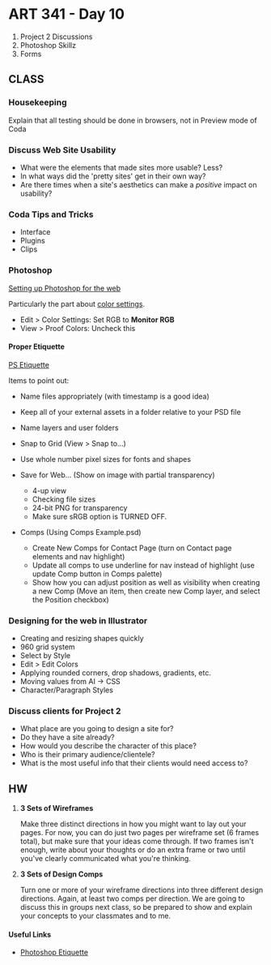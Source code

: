 
ART 341 - Day 10
=======================

1. Project 2 Discussions
2. Photoshop Skillz
3. Forms


CLASS
---------------------------------------

### Housekeeping
Explain that all testing should be done in browsers, not in Preview mode of Coda



### Discuss Web Site Usability
- What were the elements that made sites more usable? Less?
- In what ways did the 'pretty sites' get in their own way?
- Are there times when a site's aesthetics can make a *positive* impact on usability?



### Coda Tips and Tricks
- Interface
- Plugins
- Clips



### Photoshop

[Setting up Photoshop for the web](http://davidmckinney.com/blog/2013/12/31/designing-iphone-apps-how-to-setup-photoshop)

Particularly the part about [color settings](http://davidmckinney.com/blog/2013/12/31/designing-iphone-apps-how-to-setup-photoshop#block-dcb0243066f19c3bd06b).
- Edit > Color Settings: Set RGB to **Monitor RGB**
- View > Proof Colors: Uncheck this


#### Proper Etiquette
[PS Etiquette](http://photoshopetiquette.com/)

Items to point out:

- Name files appropriately (with timestamp is a good idea)
- Keep all of your external assets in a folder relative to your PSD file
- Name layers and user folders
- Snap to Grid (View > Snap to…)
- Use whole number pixel sizes for fonts and shapes

- Save for Web… (Show on image with partial transparency)
	- 4-up view
	- Checking file sizes
	- 24-bit PNG for transparency
	- Make sure sRGB option is TURNED OFF.
	
- Comps (Using Comps Example.psd)
	- Create New Comps for Contact Page (turn on Contact page elements and nav highlight)
	- Update all comps to use underline for nav instead of highlight (use update Comp button in Comps palette)
	- Show how you can adjust position as well as visibility when creating a new Comp (Move an item, then create new Comp layer, and select the Position checkbox)




### Designing for the web in Illustrator
- Creating and resizing shapes quickly
- 960 grid system
- Select by Style
- Edit > Edit Colors
- Applying rounded corners, drop shadows, gradients, etc.
- Moving values from AI -> CSS
- Character/Paragraph Styles





### Discuss clients for Project 2
- What place are you going to design a site for?
- Do they have a site already?
- How would you describe the character of this place?
- Who is their primary audience/clientele?
- What is the most useful info that their clients would need access to?




HW
---------------------------------------


1. **3 Sets of Wireframes**

	Make three distinct directions in how you might want to lay out your pages. For now, you can do just two pages per wireframe set (6 frames total), but make sure that your ideas come through. If two frames isn't enough, write about your thoughts or do an extra frame or two until you've clearly communicated what you're thinking. 


2. **3 Sets of Design Comps**

	Turn one or more of your wireframe directions into three different design directions. Again, at least two comps per direction. We are going to discuss this in groups next class, so be prepared to show and explain your concepts to your classmates and to me.



#### Useful Links
- [Photoshop Etiquette](http://photoshopetiquette.com/)
